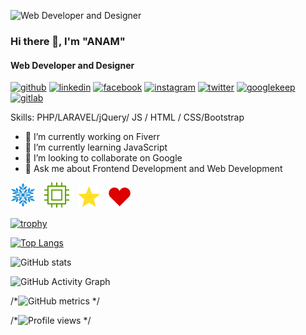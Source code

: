 ![Web Developer and Designer](https://scontent.fdac24-1.fna.fbcdn.net/v/t39.30808-6/384421542_1627377851123056_7074121504657416897_n.jpg?stp=dst-jpg_s960x960&_nc_cat=110&ccb=1-7&_nc_sid=5f2048&_nc_eui2=AeFdBi5CKt9Zi4Z9M2fBKKifP26wVGwuZxc_brBUbC5nF4VAAYK4zM0StDE8x9gtxrj79m0naQkTb4YofCkr_Msc&_nc_ohc=DbFYHj1-njkAX-m24IU&_nc_ht=scontent.fdac24-1.fna&oh=00_AfCqbrYml3BqjwwXovcNd749PFScJalog85NaAPK9ZLPLA&oe=654AE878)
### Hi there 👋, I'm "ANAM"
#### Web Developer and Designer


[<img src='https://cdn.jsdelivr.net/npm/simple-icons@3.0.1/icons/github.svg' alt='github' height='40'>](https://github.com/anamkhanbd)  [<img src='https://cdn.jsdelivr.net/npm/simple-icons@3.0.1/icons/linkedin.svg' alt='linkedin' height='40'>](https://www.linkedin.com/in/anamkhanbd/)  [<img src='https://cdn.jsdelivr.net/npm/simple-icons@3.0.1/icons/facebook.svg' alt='facebook' height='40'>](https://www.facebook.com/anamkhanbd)  [<img src='https://cdn.jsdelivr.net/npm/simple-icons@3.0.1/icons/instagram.svg' alt='instagram' height='40'>](https://www.instagram.com/anamkhan.bd/)  [<img src='https://cdn.jsdelivr.net/npm/simple-icons@3.0.1/icons/twitter.svg' alt='twitter' height='40'>](https://twitter.com/anam_khanbd)  [<img src='https://cdn.jsdelivr.net/npm/simple-icons@3.0.1/icons/googlekeep.svg' alt='googlekeep' height='40'>](anamkhanbd2)  [<img src='https://cdn.jsdelivr.net/npm/simple-icons@3.0.1/icons/gitlab.svg' alt='gitlab' height='40'>](anamkhanbd) 

Skills: PHP/LARAVEL/jQuery/ JS / HTML / CSS/Bootstrap

- 🔭 I’m currently working on Fiverr 
- 🌱 I’m currently learning JavaScript 
- 👯 I’m looking to collaborate on Google 
- 💬 Ask me about Frontend Development and Web Development 


 

<a href='https://archiveprogram.github.com/'><img src='https://raw.githubusercontent.com/acervenky/animated-github-badges/master/assets/acbadge.gif' width='40' height='40'></a> <a href='https://docs.github.com/en/developers'><img src='https://raw.githubusercontent.com/acervenky/animated-github-badges/master/assets/devbadge.gif' width='40' height='40'></a> <a href='https://stars.github.com/'><img src='https://raw.githubusercontent.com/acervenky/animated-github-badges/master/assets/starbadge.gif' width='35' height='35'></a> <a href='https://docs.github.com/en/github/supporting-the-open-source-community-with-github-sponsors'><img src='https://raw.githubusercontent.com/acervenky/animated-github-badges/master/assets/sponsorbadge.gif' width='35' height='35'></a> 

[![trophy](https://github-profile-trophy.vercel.app/?username=anamkhanbd)](https://github.com/ryo-ma/github-profile-trophy)

[![Top Langs](https://github-readme-stats.vercel.app/api/top-langs/?username=anamkhanbd)](https://github.com/anuraghazra/github-readme-stats)

![GitHub stats](https://github-readme-stats.vercel.app/api?username=anamkhanbd&show_icons=true&count_private=true)  

![GitHub Activity Graph](https://activity-graph.herokuapp.com/graph?username=anamkhanbd)  

 /*![GitHub metrics](https://metrics.lecoq.io/anamkhanbd)  */

/*![Profile views](https://gpvc.arturio.dev/anamkhanbd)  */
